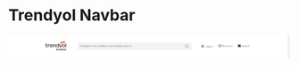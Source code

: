 # Trendyol Navbar

<img src="https://github.com/mucahit-sahin/trendyolNavbar-vanillaJS/blob/master/img/image.png"/>

